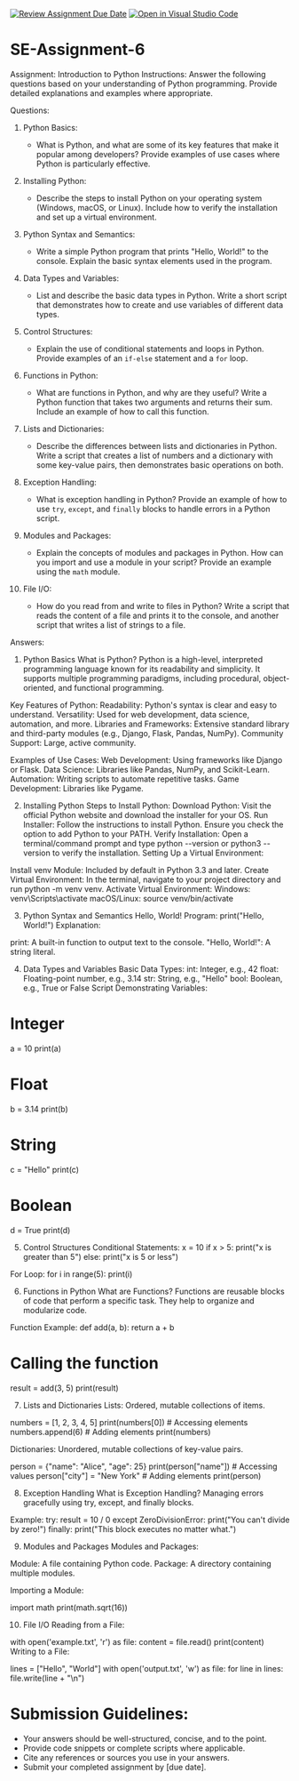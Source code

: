 [![Review Assignment Due Date](https://classroom.github.com/assets/deadline-readme-button-22041afd0340ce965d47ae6ef1cefeee28c7c493a6346c4f15d667ab976d596c.svg)](https://classroom.github.com/a/WfNmjXUk)
[![Open in Visual Studio Code](https://classroom.github.com/assets/open-in-vscode-2e0aaae1b6195c2367325f4f02e2d04e9abb55f0b24a779b69b11b9e10269abc.svg)](https://classroom.github.com/online_ide?assignment_repo_id=15469321&assignment_repo_type=AssignmentRepo)
# SE-Assignment-6
 Assignment: Introduction to Python
Instructions:
Answer the following questions based on your understanding of Python programming. Provide detailed explanations and examples where appropriate.

 Questions:

1. Python Basics:
   - What is Python, and what are some of its key features that make it popular among developers? Provide examples of use cases where Python is particularly effective.

2. Installing Python:
   - Describe the steps to install Python on your operating system (Windows, macOS, or Linux). Include how to verify the installation and set up a virtual environment.

3. Python Syntax and Semantics:
   - Write a simple Python program that prints "Hello, World!" to the console. Explain the basic syntax elements used in the program.

4. Data Types and Variables:
   - List and describe the basic data types in Python. Write a short script that demonstrates how to create and use variables of different data types.

5. Control Structures:
   - Explain the use of conditional statements and loops in Python. Provide examples of an `if-else` statement and a `for` loop.

6. Functions in Python:
   - What are functions in Python, and why are they useful? Write a Python function that takes two arguments and returns their sum. Include an example of how to call this function.

7. Lists and Dictionaries:
   - Describe the differences between lists and dictionaries in Python. Write a script that creates a list of numbers and a dictionary with some key-value pairs, then demonstrates basic operations on both.

8. Exception Handling:
   - What is exception handling in Python? Provide an example of how to use `try`, `except`, and `finally` blocks to handle errors in a Python script.

9. Modules and Packages:
   - Explain the concepts of modules and packages in Python. How can you import and use a module in your script? Provide an example using the `math` module.

10. File I/O:
    - How do you read from and write to files in Python? Write a script that reads the content of a file and prints it to the console, and another script that writes a list of strings to a file.
   
   Answers:

1. Python Basics
What is Python?
Python is a high-level, interpreted programming language known for its readability and simplicity. It supports multiple programming paradigms, including procedural, object-oriented, and functional programming.

Key Features of Python:
Readability: Python's syntax is clear and easy to understand.
Versatility: Used for web development, data science, automation, and more.
Libraries and Frameworks: Extensive standard library and third-party modules (e.g., Django, Flask, Pandas, NumPy).
Community Support: Large, active community.

Examples of Use Cases:
Web Development: Using frameworks like Django or Flask.
Data Science: Libraries like Pandas, NumPy, and Scikit-Learn.
Automation: Writing scripts to automate repetitive tasks.
Game Development: Libraries like Pygame.


2. Installing Python
Steps to Install Python:
Download Python: Visit the official Python website and download the installer for your OS.
Run Installer: Follow the instructions to install Python. Ensure you check the option to add Python to your PATH.
Verify Installation: Open a terminal/command prompt and type python --version or python3 --version to verify the installation.
Setting Up a Virtual Environment:

Install venv Module: Included by default in Python 3.3 and later.
Create Virtual Environment: In the terminal, navigate to your project directory and run python -m venv venv.
Activate Virtual Environment:
Windows: venv\Scripts\activate
macOS/Linux: source venv/bin/activate


3. Python Syntax and Semantics
Hello, World! Program:
print("Hello, World!")
Explanation:

print: A built-in function to output text to the console.
"Hello, World!": A string literal.


4. Data Types and Variables
Basic Data Types:
int: Integer, e.g., 42
float: Floating-point number, e.g., 3.14
str: String, e.g., "Hello"
bool: Boolean, e.g., True or False
Script Demonstrating Variables:

# Integer
a = 10
print(a)

# Float
b = 3.14
print(b)

# String
c = "Hello"
print(c)

# Boolean
d = True
print(d)


5. Control Structures
Conditional Statements:
x = 10
if x > 5:
    print("x is greater than 5")
else:
    print("x is 5 or less")

For Loop:
for i in range(5):
    print(i)


6. Functions in Python
What are Functions?
Functions are reusable blocks of code that perform a specific task. They help to organize and modularize code.

Function Example:
def add(a, b):
    return a + b

# Calling the function
result = add(3, 5)
print(result)



7. Lists and Dictionaries
Lists:
Ordered, mutable collections of items.

numbers = [1, 2, 3, 4, 5]
print(numbers[0])  # Accessing elements
numbers.append(6)  # Adding elements
print(numbers)

Dictionaries:
Unordered, mutable collections of key-value pairs.

person = {"name": "Alice", "age": 25}
print(person["name"])  # Accessing values
person["city"] = "New York"  # Adding elements
print(person)



8. Exception Handling
What is Exception Handling?
Managing errors gracefully using try, except, and finally blocks.

Example:
try:
    result = 10 / 0
except ZeroDivisionError:
    print("You can't divide by zero!")
finally:
    print("This block executes no matter what.")



9. Modules and Packages
Modules and Packages:

Module: A file containing Python code.
Package: A directory containing multiple modules.

Importing a Module:

import math
print(math.sqrt(16))



10. File I/O
Reading from a File:

with open('example.txt', 'r') as file:
    content = file.read()
    print(content)
Writing to a File:

lines = ["Hello", "World"]
with open('output.txt', 'w') as file:
    for line in lines:
        file.write(line + "\n")

# Submission Guidelines:
- Your answers should be well-structured, concise, and to the point.
- Provide code snippets or complete scripts where applicable.
- Cite any references or sources you use in your answers.
- Submit your completed assignment by [due date].


